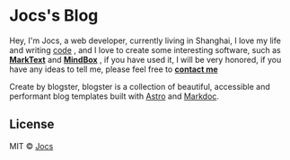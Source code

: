 # Jocs's Blog

<p>Hey, I'm Jocs, a web developer, currently living in Shanghai, I love my life and writing
<a href="https://github.com/Jocs" target="_blank">code</a>
, and I love to create some interesting software, such as
<a href="https://github.com/marktext/marktext" target="_blank"><strong>MarkText</strong></a>
and
<a href="https://www.mindbox.cc/" target="_blank"><strong>MindBox</strong></a>
, if you have used it, I will be very honored, if you have any ideas to tell me, please feel free to
<a href="mailto:ransixi.@gmail.com" target="_blank"><strong>contact me</strong></a></p>

Create by blogster, blogster is a collection of beautiful, accessible and performant blog templates built with [Astro](https://astro.build) and [Markdoc](https://markdoc.dev).

## License

MIT © [Jocs](https://github.com/jocs)

